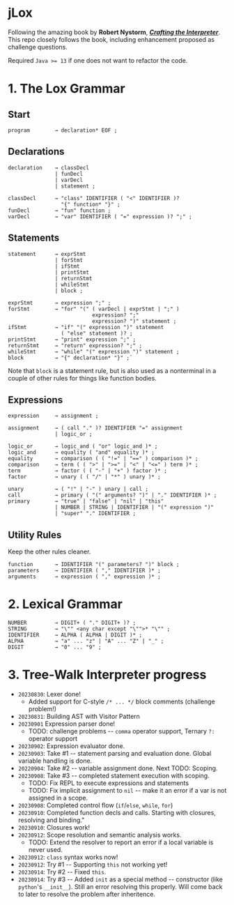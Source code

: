 jLox
====
Following the amazing book by **Robert Nystorm**, [***Crafting the Interpreter***](https://t.ly/8d1o0). This repo
closely follows the book, including enhancement proposed as challenge questions.

Required `Java >= 13` if one does not want to refactor the code.

# 1. The Lox Grammar

## Start
```program        → declaration* EOF ;```

## Declarations
```
declaration    → classDecl
               | funDecl
               | varDecl
               | statement ;

classDecl      → "class" IDENTIFIER ( "<" IDENTIFIER )?
                 "{" function* "}" ;
funDecl        → "fun" function ;
varDecl        → "var" IDENTIFIER ( "=" expression )? ";" ;
```
## Statements
```
statement      → exprStmt
               | forStmt
               | ifStmt
               | printStmt
               | returnStmt
               | whileStmt
               | block ;

exprStmt       → expression ";" ;
forStmt        → "for" "(" ( varDecl | exprStmt | ";" )
                           expression? ";"
                           expression? ")" statement ;
ifStmt         → "if" "(" expression ")" statement
                 ( "else" statement )? ;
printStmt      → "print" expression ";" ;
returnStmt     → "return" expression? ";" ;
whileStmt      → "while" "(" expression ")" statement ;
block          → "{" declaration* "}" ;` 
```
Note that `block` is a statement rule, but is also used as a nonterminal in a couple of other rules for things like function bodies.

## Expressions
```
expression     → assignment ;

assignment     → ( call "." )? IDENTIFIER "=" assignment
               | logic_or ;

logic_or       → logic_and ( "or" logic_and )* ;
logic_and      → equality ( "and" equality )* ;
equality       → comparison ( ( "!=" | "==" ) comparison )* ;
comparison     → term ( ( ">" | ">=" | "<" | "<=" ) term )* ;
term           → factor ( ( "-" | "+" ) factor )* ;
factor         → unary ( ( "/" | "*" ) unary )* ;

unary          → ( "!" | "-" ) unary | call ;
call           → primary ( "(" arguments? ")" | "." IDENTIFIER )* ;
primary        → "true" | "false" | "nil" | "this"
               | NUMBER | STRING | IDENTIFIER | "(" expression ")"
               | "super" "." IDENTIFIER ;

```

## Utility Rules
Keep the other rules cleaner.
```
function       → IDENTIFIER "(" parameters? ")" block ;
parameters     → IDENTIFIER ( "," IDENTIFIER )* ;
arguments      → expression ( "," expression )* ; 
```

# 2. Lexical Grammar
```
NUMBER         → DIGIT+ ( "." DIGIT+ )? ;
STRING         → "\"" <any char except "\"">* "\"" ;
IDENTIFIER     → ALPHA ( ALPHA | DIGIT )* ;
ALPHA          → "a" ... "z" | "A" ... "Z" | "_" ;
DIGIT          → "0" ... "9" ;

```

# 3. Tree-Walk Interpreter progress
- `20230830`: Lexer done!
  * Added support for C-style `/* ... */` block comments (challenge problem!)
- `20230831`: Building AST with Visitor Pattern
- `20230901` Expression parser done!
  * TODO: challenge problems -- `comma` operator support, Ternary `?:` operator support
- `20230902`: Expression evaluator done.
- `20230903`: Take #1 -- statement parsing and evaluation done. Global variable handling is done.
- `20220904`: Take #2 -- variable assignment done. Next TODO: Scoping.
- `20230908`: Take #3 -- completed statement execution with scoping.
  * TODO: Fix REPL to execute expressions and statements
  * TODO: Fix implicit assignment to `nil` -- make it an error if a var is not assigned in a scope.
- `20230908`: Completed control flow (`if`/`else`, `while`, `for`)
- `20230910`: Completed function decls and calls. Starting with closures, resolving and binding."
- `20230910`: Closures work!
- `20230912`: Scope resolution and semantic analysis works.
  *  TODO: Extend the resolver to report an error if a local variable is never used.
- `20230912`: `class` syntax works now!
- `20230912`: Try #1 -- Supporting `this` not working yet!
- `20230914`: Try #2 -- Fixed `this`.
- `20230914`: Try #3 -- Added `init` as a special method -- constructor (like `python`'s `__init__`). Still an error resolving this properly. Will come back to later to resolve the problem after inheritence. 
